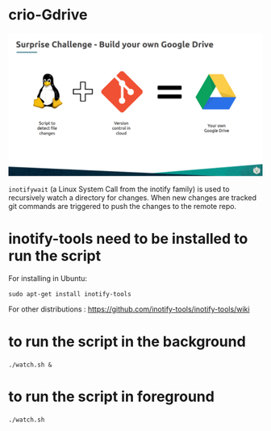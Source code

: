 # crio-Gdrive

<img src="image.png" width="800">


`inotifywait` (a Linux System Call from the inotify family) is used to recursively watch a directory for changes.
When new changes are tracked git commands are triggered to push the changes to the remote repo.

# inotify-tools need to be installed to run the script

For installing in Ubuntu: 

    sudo apt-get install inotify-tools

For other distributions : https://github.com/inotify-tools/inotify-tools/wiki

# to run the script in the background
`./watch.sh &`

# to run the script in foreground
`./watch.sh`
